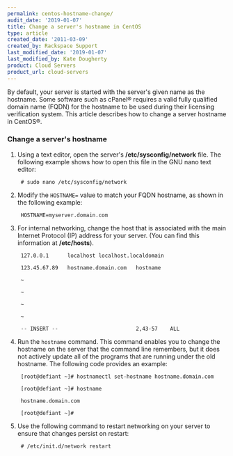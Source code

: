 ```yaml
---
permalink: centos-hostname-change/
audit_date: '2019-01-07'
title: Change a server's hostname in CentOS
type: article
created_date: '2011-03-09'
created_by: Rackspace Support
last_modified_date: '2019-01-07'
last_modified_by: Kate Dougherty
product: Cloud Servers
product_url: cloud-servers
---
```


By default, your server is started with the server's given name as the
hostname. Some software such as cPanel&reg; requires a valid fully
qualified domain name (FQDN) for the hostname to be used during their
licensing verification system. This article describes how to change a
server hostname in CentOS&reg;.

### Change a server's hostname

1.  Using a text editor, open the server's **/etc/sysconfig/network** file.
    The following example shows how to open this file in the GNU nano text
    editor:

         # sudo nano /etc/sysconfig/network

2.  Modify the `HOSTNAME=` value to match your FQDN hostname, as shown in the
    following example:

         HOSTNAME=myserver.domain.com

3.  For internal networking, change the host that is associated with the
    main Internet Protocol (IP) address for your server. (You can find this information at **/etc/hosts**).

         127.0.0.1      localhost localhost.localdomain

         123.45.67.89   hostname.domain.com   hostname

         ~

         ~

         ~

         ~

         -- INSERT --                         2,43-57    ALL

4.  Run the `hostname` command. This command enables you to change the
    hostname on the server that the command line remembers, but it does
    not actively update all of the programs that are running under the
    old hostname. The following code provides an example:

         [root@defiant ~]# hostnamectl set-hostname hostname.domain.com

         [root@defiant ~]# hostname

         hostname.domain.com

         [root@defiant ~]#

5.  Use the following command to restart networking on your server to ensure
    that changes persist on restart:

         # /etc/init.d/network restart
